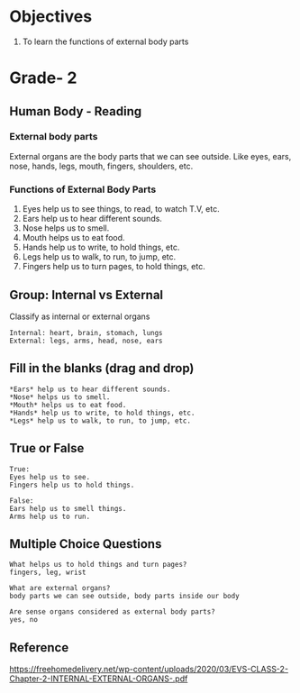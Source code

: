 # Objectives 
1. To learn the functions of external body parts

# Grade- 2
## Human Body - Reading
### External body parts 
External organs are the body parts that we can see outside. Like eyes, ears, nose, hands, legs, mouth, fingers, shoulders, etc.

### Functions of External Body Parts
1. Eyes help us to see things, to read, to watch T.V, etc.
2. Ears help us to hear different sounds.
3. Nose helps us to smell.
4. Mouth helps us to eat food.
5. Hands help us to write, to hold things, etc.
6. Legs help us to walk, to run, to jump, etc.
7. Fingers help us to turn pages, to hold things, etc.

## Group: Internal vs External 
Classify as internal or external organs
```
Internal: heart, brain, stomach, lungs
External: legs, arms, head, nose, ears
```
## Fill in the blanks (drag and drop)
```
*Ears* help us to hear different sounds.
*Nose* helps us to smell.
*Mouth* helps us to eat food.
*Hands* help us to write, to hold things, etc.
*Legs* help us to walk, to run, to jump, etc.
```
## True or False
```
True:
Eyes help us to see.
Fingers help us to hold things.

False:
Ears help us to smell things.
Arms help us to run.
```
## Multiple Choice Questions
```
What helps us to hold things and turn pages?
fingers, leg, wrist

What are external organs?
body parts we can see outside, body parts inside our body

Are sense organs considered as external body parts?
yes, no 
```
## Reference 
https://freehomedelivery.net/wp-content/uploads/2020/03/EVS-CLASS-2-Chapter-2-INTERNAL-EXTERNAL-ORGANS-.pdf
